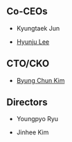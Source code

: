## Co-CEOs
* Kyungtaek Jun

* [Hyunju Lee](./people/hjlee.html)


## CTO/CKO
* [Byung Chun Kim](./people/bckim.html)


## Directors
* Youngpyo Ryu

* Jinhee Kim

